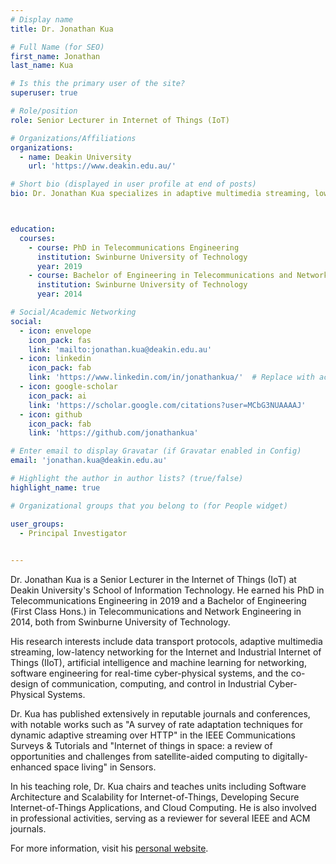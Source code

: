 ```yaml
---
# Display name
title: Dr. Jonathan Kua

# Full Name (for SEO)
first_name: Jonathan
last_name: Kua

# Is this the primary user of the site?
superuser: true

# Role/position
role: Senior Lecturer in Internet of Things (IoT)

# Organizations/Affiliations
organizations:
  - name: Deakin University
    url: 'https://www.deakin.edu.au/'

# Short bio (displayed in user profile at end of posts)
bio: Dr. Jonathan Kua specializes in adaptive multimedia streaming, low-latency networking for IoT, and AI applications in networking.



education:
  courses:
    - course: PhD in Telecommunications Engineering
      institution: Swinburne University of Technology
      year: 2019
    - course: Bachelor of Engineering in Telecommunications and Network Engineering (First Class Hons.)
      institution: Swinburne University of Technology
      year: 2014

# Social/Academic Networking
social:
  - icon: envelope
    icon_pack: fas
    link: 'mailto:jonathan.kua@deakin.edu.au'
  - icon: linkedin
    icon_pack: fab
    link: 'https://www.linkedin.com/in/jonathankua/'  # Replace with actual LinkedIn URL
  - icon: google-scholar
    icon_pack: ai
    link: 'https://scholar.google.com/citations?user=MCbG3NUAAAAJ'
  - icon: github
    icon_pack: fab
    link: 'https://github.com/jonathankua'

# Enter email to display Gravatar (if Gravatar enabled in Config)
email: 'jonathan.kua@deakin.edu.au'

# Highlight the author in author lists? (true/false)
highlight_name: true

# Organizational groups that you belong to (for People widget)

user_groups:
  - Principal Investigator
  

---
```


Dr. Jonathan Kua is a Senior Lecturer in the Internet of Things (IoT) at Deakin University's School of Information Technology. He earned his PhD in Telecommunications Engineering in 2019 and a Bachelor of Engineering (First Class Hons.) in Telecommunications and Network Engineering in 2014, both from Swinburne University of Technology.

His research interests include data transport protocols, adaptive multimedia streaming, low-latency networking for the Internet and Industrial Internet of Things (IIoT), artificial intelligence and machine learning for networking, software engineering for real-time cyber-physical systems, and the co-design of communication, computing, and control in Industrial Cyber-Physical Systems.

Dr. Kua has published extensively in reputable journals and conferences, with notable works such as "A survey of rate adaptation techniques for dynamic adaptive streaming over HTTP" in the IEEE Communications Surveys & Tutorials and "Internet of things in space: a review of opportunities and challenges from satellite-aided computing to digitally-enhanced space living" in Sensors.

In his teaching role, Dr. Kua chairs and teaches units including Software Architecture and Scalability for Internet-of-Things, Developing Secure Internet-of-Things Applications, and Cloud Computing. He is also involved in professional activities, serving as a reviewer for several IEEE and ACM journals.

For more information, visit his [personal website](https://jonathankua.github.io/).
